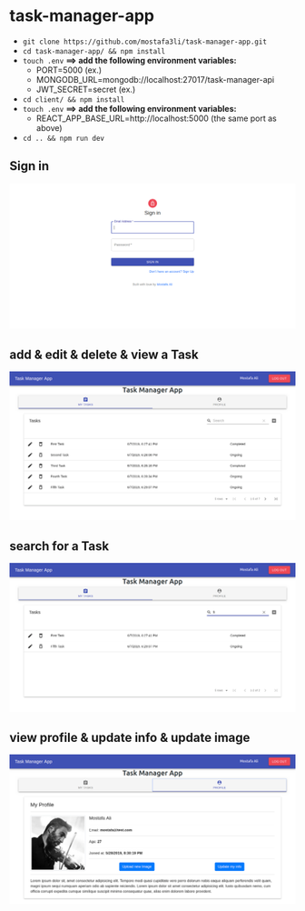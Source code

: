 # task-manager-app
- `git clone https://github.com/mostafa3li/task-manager-app.git`
- `cd task-manager-app/ && npm install`
- `touch .env`
**==> add the following environment variables:**
    - PORT=5000 (ex.)
    - MONGODB_URL=mongodb://localhost:27017/task-manager-api
    - JWT_SECRET=secret (ex.)
- `cd client/ && npm install`
- `touch .env`
**==> add the following environment variables:**
    - REACT_APP_BASE_URL=http://localhost:5000 (the same port as above)
- `cd .. && npm run dev`

## Sign in
![](screenshots/1.png)

## add & edit & delete & view a Task
![](screenshots/2.png)
## search for a Task
![](screenshots/3.png)
## view profile & update info & update image
![](screenshots/4.png)
